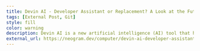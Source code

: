 ```yaml
---
title: Devin AI - Developer Assistant or Replacement? A Look at the Future of Coding
tags: [External Post, Git]
style: fill
color: warning
description: Devin AI is a new artificial intelligence (AI) tool that has taken the tech world by storm. Touted as the world’s first AI software engineer, Devin has the potential to revolutionize the way software is developed. But will it replace developers altogether?
external_url: https://neogram.dev/computer/devin-ai-developer-assistant-or-replacement-a-look-at-the-future-of-coding/)https://neogram.dev/computer/devin-ai-developer-assistant-or-replacement-a-look-at-the-future-of-coding/
---
```

